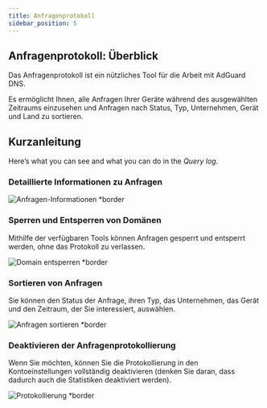 ```yaml
---
title: Anfragenprotokoll
sidebar_position: 5
---
```


## Anfragenprotokoll: Überblick

Das Anfragenprotokoll ist ein nützliches Tool für die Arbeit mit AdGuard DNS.

Es ermöglicht Ihnen, alle Anfragen Ihrer Geräte während des ausgewählten Zeitraums einzusehen und Anfragen nach Status, Typ, Unternehmen, Gerät und Land zu sortieren.

## Kurzanleitung

Here’s what you can see and what you can do in the _Query log_.

### Detaillierte Informationen zu Anfragen

![Anfragen-Informationen \*border](https://cdn.adtidy.org/content/kb/dns/private/new_dns/statistics/detailed_info.png)

### Sperren und Entsperren von Domänen

Mithilfe der verfügbaren Tools können Anfragen gesperrt und entsperrt werden, ohne das Protokoll zu verlassen.

![Domain entsperren \*border](https://cdn.adtidy.org/content/kb/dns/private/new_dns/statistics/unblock_domain.png)

### Sortieren von Anfragen

Sie können den Status der Anfrage, ihren Typ, das Unternehmen, das Gerät und den Zeitraum, der Sie interessiert, auswählen.

![Anfragen sortieren \*border](https://cdn.adtidy.org/content/kb/dns/private/new_dns/statistics/query_sorted.png)

### Deaktivieren der Anfragenprotokollierung

Wenn Sie möchten, können Sie die Protokollierung in den Kontoeinstellungen vollständig deaktivieren (denken Sie daran, dass dadurch auch die Statistiken deaktiviert werden).

![Protokollierung \*border](https://cdn.adtidy.org/content/kb/dns/private/new_dns/statistics/logging.png)
